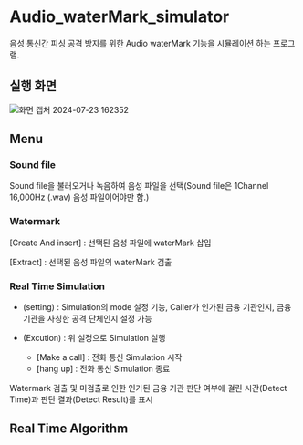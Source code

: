 # Audio_waterMark_simulator
음성 통신간 피싱 공격 방지를 위한 Audio waterMark 기능을 시뮬레이션 하는 프로그램.

## 실행 화면
![화면 캡처 2024-07-23 162352](https://github.com/user-attachments/assets/aee2c5e3-192d-4462-b693-5cea9c81c09b)


## Menu

### Sound file
Sound file을 불러오거나 녹음하여 음성 파일을 선택(Sound file은 1Channel 16,000Hz (.wav) 음성 파일이어야만 함.)

### Watermark
[Create And insert] : 선택된 음성 파일에 waterMark 삽입

[Extract] : 선택된 음성 파일의 waterMark 검출

### Real Time Simulation
 - (setting) : Simulation의 mode 설정 기능, Caller가 인가된 금융 기관인지, 금융 기관을 사칭한 공격 단체인지 설정 가능

 - (Excution) : 위 설정으로 Simulation 실행
    - [Make a call] : 전화 통신 Simulation 시작
    - [hang up] : 전화 통신 Simulation 종료

Watermark 검출 및 미검출로 인한 인가된 금융 기관 판단 여부에 걸린 시간(Detect Time)과 판단 결과(Detect Result)를 표시

## Real Time Algorithm
